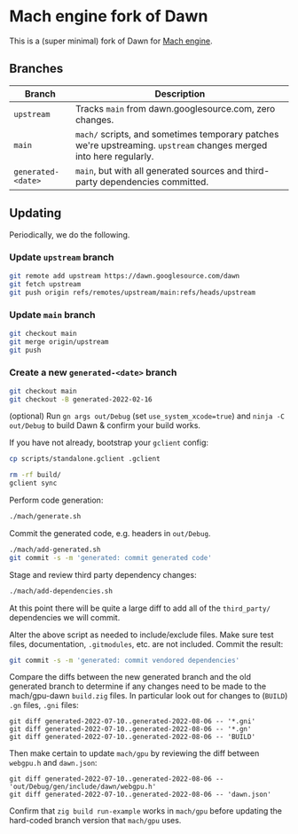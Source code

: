 # Mach engine fork of Dawn

This is a (super minimal) fork of Dawn for [Mach engine](https://github.com/hexops/mach).

## Branches

| Branch     | Description                                                                                                        |
|------------|--------------------------------------------------------------------------------------------------------------------|
| `upstream` | Tracks `main` from dawn.googlesource.com, zero changes.                                                            |
| `main`     | `mach/` scripts, and sometimes temporary patches we're upstreaming. `upstream` changes merged into here regularly. |
| `generated-<date>` | `main`, but with all generated sources and third-party dependencies committed.                             |

## Updating

Periodically, we do the following.

### Update `upstream` branch

```sh
git remote add upstream https://dawn.googlesource.com/dawn
git fetch upstream
git push origin refs/remotes/upstream/main:refs/heads/upstream
```

### Update `main` branch

```sh
git checkout main
git merge origin/upstream
git push
```

### Create a new `generated-<date>` branch

```sh
git checkout main
git checkout -B generated-2022-02-16
```

(optional) Run `gn args out/Debug` (set `use_system_xcode=true`) and `ninja -C out/Debug` to build Dawn & confirm your build works.

If you have not already, bootstrap your `gclient` config:

```sh
cp scripts/standalone.gclient .gclient
```

```sh
rm -rf build/
gclient sync
```

Perform code generation:

```sh
./mach/generate.sh
```

Commit the generated code, e.g. headers in `out/Debug`.

```sh
./mach/add-generated.sh
git commit -s -m 'generated: commit generated code'
```

Stage and review third party dependency changes:

```sh
./mach/add-dependencies.sh
```

At this point there will be quite a large diff to add all of the `third_party/` dependencies we will commit.

Alter the above script as needed to include/exclude files. Make sure test files, documentation, `.gitmodules`, etc. are not included. Commit the result:

```sh
git commit -s -m 'generated: commit vendored dependencies'
```

Compare the diffs between the new generated branch and the old generated branch to determine if any changes need to be made to the mach/gpu-dawn `build.zig` files. In particular look out for changes to (`BUILD`) `.gn` files, `.gni` files:

```
git diff generated-2022-07-10..generated-2022-08-06 -- '*.gni'
git diff generated-2022-07-10..generated-2022-08-06 -- '*.gn'
git diff generated-2022-07-10..generated-2022-08-06 -- 'BUILD'
```

Then make certain to update `mach/gpu` by reviewing the diff between `webgpu.h` and `dawn.json`:

```
git diff generated-2022-07-10..generated-2022-08-06 -- 'out/Debug/gen/include/dawn/webgpu.h'
git diff generated-2022-07-10..generated-2022-08-06 -- 'dawn.json'
```

Confirm that `zig build run-example` works in `mach/gpu` before updating the hard-coded branch version that `mach/gpu` uses.
